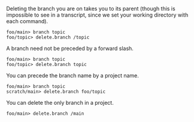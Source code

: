 Deleting the branch you are on takes you to its parent (though this is impossible to see in a transcript, since we set
your working directory with each command).

```ucm
foo/main> branch topic
foo/topic> delete.branch /topic
```

A branch need not be preceded by a forward slash.

```ucm
foo/main> branch topic
foo/topic> delete.branch topic
```

You can precede the branch name by a project name.

```ucm
foo/main> branch topic
scratch/main> delete.branch foo/topic
```

You can delete the only branch in a project.

```ucm
foo/main> delete.branch /main
```
